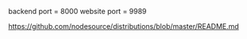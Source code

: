 backend port = 8000
website port = 9989

https://github.com/nodesource/distributions/blob/master/README.md
